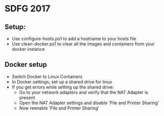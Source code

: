 # SDFG 2017

## Setup:
- Use configure-hosts.ps1 to add a hostname to your hosts file
- Use clean-docker.ps1 to clear all the images and containers from your docker instance

## Docker setup
- Switch Docker to Linux Containers
- In Docker settings, set up a shared drive for linux
- If you get errors while setting up the shared drive:
  - Go to your network adapters and verify that the NAT Adapter is present
  - Open the NAT Adapter settings and disable 'File and Printer Sharing'
  - Now reenable 'File and Printer Sharing'
